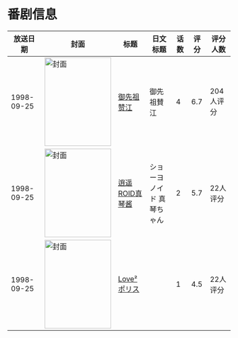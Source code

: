 # 番剧信息

|放送日期|封面|标题|日文标题|话数|评分|评分人数|
|---|---|---|---|---|---|---|
|1998-09-25|<img src="/img/no_icon_subject.png" alt="封面" style="width:150px;height:200px;object-fit:cover;">|[御先祖赞江](https://bangumi.tv/subject/62258)|御先祖賛江|4|6.7|204人评分|
|1998-09-25|<img src="/img/no_icon_subject.png" alt="封面" style="width:150px;height:200px;object-fit:cover;">|[逍遥ROID真琴酱](https://bangumi.tv/subject/73243)|ショーヨノイド 真琴ちゃん|2|5.7|22人评分|
|1998-09-25|<img src="/img/no_icon_subject.png" alt="封面" style="width:150px;height:200px;object-fit:cover;">|[Love² ポリス](https://bangumi.tv/subject/105439)||1|4.5|22人评分|
